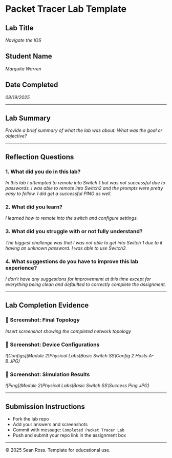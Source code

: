 # Packet Tracer Lab Template
## Lab Title
_Navigate the IOS_

## Student Name
_Marquita Warren_

## Date Completed
_08/19/2025_

---

## Lab Summary

_Provide a brief summary of what the lab was about. What was the goal or objective?_

---

## Reflection Questions

### 1. What did you do in this lab?
_In this lab I attempted to remote into Switch 1 but was not successful due to passwords. I was able to remote into Switch2 and the prompts were pretty easy to follow. I did get a successful PING as well._

### 2. What did you learn?
_I learned how to remote into the switch and configure settings._

### 3. What did you struggle with or not fully understand?
_The biggest challenge was that I was not able to get into Switch 1 due to it having an unknown password. I was able to use Switch2._

### 4. What suggestions do you have to improve this lab experience?
_I don't have any suggestions for improvememt at this time except for everything being clean and defaulted to correctly complete the assignment._

---

## Lab Completion Evidence

### 📸 Screenshot: Final Topology
_Insert screenshot showing the completed network topology_

### 📸 Screenshot: Device Configurations
_![Configs](Module 2\Physical Labs\Basic Switch SS\Config 2 Hosts A-B.JPG)_

### 📸 Screenshot: Simulation Results
_![Ping](Module 2\Physical Labs\Basic Switch SS\Success Ping.JPG)_

---

## Submission Instructions

- Fork the lab repo
- Add your answers and screenshots
- Commit with message: `Completed Packet Tracer Lab`
- Push and submit your repo link in the assignment box

---

© 2025 Sean Ross. Template for educational use.
 